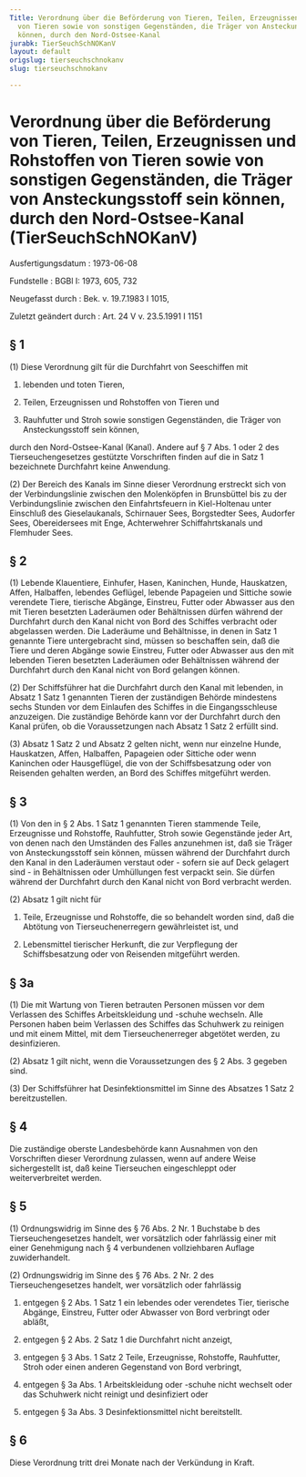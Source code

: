 ```yaml
---
Title: Verordnung über die Beförderung von Tieren, Teilen, Erzeugnissen und Rohstoffen
  von Tieren sowie von sonstigen Gegenständen, die Träger von Ansteckungsstoff sein
  können, durch den Nord-Ostsee-Kanal
jurabk: TierSeuchSchNOKanV
layout: default
origslug: tierseuchschnokanv
slug: tierseuchschnokanv

---
```


# Verordnung über die Beförderung von Tieren, Teilen, Erzeugnissen und Rohstoffen von Tieren sowie von sonstigen Gegenständen, die Träger von Ansteckungsstoff sein können, durch den Nord-Ostsee-Kanal (TierSeuchSchNOKanV)

Ausfertigungsdatum
:   1973-06-08

Fundstelle
:   BGBl I: 1973, 605, 732

Neugefasst durch
:   Bek. v. 19.7.1983 I 1015,

Zuletzt geändert durch
:   Art. 24 V v. 23.5.1991 I 1151

## § 1

(1) Diese Verordnung gilt für die Durchfahrt von Seeschiffen mit

1.  lebenden und toten Tieren,


2.  Teilen, Erzeugnissen und Rohstoffen von Tieren und


3.  Rauhfutter und Stroh sowie sonstigen Gegenständen, die Träger von
    Ansteckungsstoff sein können,



durch den Nord-Ostsee-Kanal (Kanal). Andere auf § 7 Abs. 1 oder 2 des
Tierseuchengesetzes gestützte Vorschriften finden auf die in Satz 1
bezeichnete Durchfahrt keine Anwendung.

(2) Der Bereich des Kanals im Sinne dieser Verordnung erstreckt sich
von der Verbindungslinie zwischen den Molenköpfen in Brunsbüttel bis
zu der Verbindungslinie zwischen den Einfahrtsfeuern in Kiel-Holtenau
unter Einschluß des Gieselaukanals, Schirnauer Sees, Borgstedter Sees,
Audorfer Sees, Obereidersees mit Enge, Achterwehrer Schiffahrtskanals
und Flemhuder Sees.

## § 2

(1) Lebende Klauentiere, Einhufer, Hasen, Kaninchen, Hunde,
Hauskatzen, Affen, Halbaffen, lebendes Geflügel, lebende Papageien und
Sittiche sowie verendete Tiere, tierische Abgänge, Einstreu, Futter
oder Abwasser aus den mit Tieren besetzten Laderäumen oder
Behältnissen dürfen während der Durchfahrt durch den Kanal nicht von
Bord des Schiffes verbracht oder abgelassen werden. Die Laderäume und
Behältnisse, in denen in Satz 1 genannte Tiere untergebracht sind,
müssen so beschaffen sein, daß die Tiere und deren Abgänge sowie
Einstreu, Futter oder Abwasser aus den mit lebenden Tieren besetzten
Laderäumen oder Behältnissen während der Durchfahrt durch den Kanal
nicht von Bord gelangen können.

(2) Der Schiffsführer hat die Durchfahrt durch den Kanal mit lebenden,
in Absatz 1 Satz 1 genannten Tieren der zuständigen Behörde mindestens
sechs Stunden vor dem Einlaufen des Schiffes in die Eingangsschleuse
anzuzeigen. Die zuständige Behörde kann vor der Durchfahrt durch den
Kanal prüfen, ob die Voraussetzungen nach Absatz 1 Satz 2 erfüllt
sind.

(3) Absatz 1 Satz 2 und Absatz 2 gelten nicht, wenn nur einzelne
Hunde, Hauskatzen, Affen, Halbaffen, Papageien oder Sittiche oder wenn
Kaninchen oder Hausgeflügel, die von der Schiffsbesatzung oder von
Reisenden gehalten werden, an Bord des Schiffes mitgeführt werden.

## § 3

(1) Von den in § 2 Abs. 1 Satz 1 genannten Tieren stammende Teile,
Erzeugnisse und Rohstoffe, Rauhfutter, Stroh sowie Gegenstände jeder
Art, von denen nach den Umständen des Falles anzunehmen ist, daß sie
Träger von Ansteckungsstoff sein können, müssen während der Durchfahrt
durch den Kanal in den Laderäumen verstaut oder - sofern sie auf Deck
gelagert sind - in Behältnissen oder Umhüllungen fest verpackt sein.
Sie dürfen während der Durchfahrt durch den Kanal nicht von Bord
verbracht werden.

(2) Absatz 1 gilt nicht für

1.  Teile, Erzeugnisse und Rohstoffe, die so behandelt worden sind, daß
    die Abtötung von Tierseuchenerregern gewährleistet ist, und


2.  Lebensmittel tierischer Herkunft, die zur Verpflegung der
    Schiffsbesatzung oder von Reisenden mitgeführt werden.

## § 3a

(1) Die mit Wartung von Tieren betrauten Personen müssen vor dem
Verlassen des Schiffes Arbeitskleidung und -schuhe wechseln. Alle
Personen haben beim Verlassen des Schiffes das Schuhwerk zu reinigen
und mit einem Mittel, mit dem Tierseuchenerreger abgetötet werden, zu
desinfizieren.

(2) Absatz 1 gilt nicht, wenn die Voraussetzungen des § 2 Abs. 3
gegeben sind.

(3) Der Schiffsführer hat Desinfektionsmittel im Sinne des Absatzes 1
Satz 2 bereitzustellen.

## § 4

Die zuständige oberste Landesbehörde kann Ausnahmen von den
Vorschriften dieser Verordnung zulassen, wenn auf andere Weise
sichergestellt ist, daß keine Tierseuchen eingeschleppt oder
weiterverbreitet werden.

## § 5

(1) Ordnungswidrig im Sinne des § 76 Abs. 2 Nr. 1 Buchstabe b des
Tierseuchengesetzes handelt, wer vorsätzlich oder fahrlässig einer mit
einer Genehmigung nach § 4 verbundenen vollziehbaren Auflage
zuwiderhandelt.

(2) Ordnungswidrig im Sinne des § 76 Abs. 2 Nr. 2 des
Tierseuchengesetzes handelt, wer vorsätzlich oder fahrlässig

1.  entgegen § 2 Abs. 1 Satz 1 ein lebendes oder verendetes Tier,
    tierische Abgänge, Einstreu, Futter oder Abwasser von Bord verbringt
    oder abläßt,


2.  entgegen § 2 Abs. 2 Satz 1 die Durchfahrt nicht anzeigt,


3.  entgegen § 3 Abs. 1 Satz 2 Teile, Erzeugnisse, Rohstoffe, Rauhfutter,
    Stroh oder einen anderen Gegenstand von Bord verbringt,


4.  entgegen § 3a Abs. 1 Arbeitskleidung oder -schuhe nicht wechselt oder
    das Schuhwerk nicht reinigt und desinfiziert oder


5.  entgegen § 3a Abs. 3 Desinfektionsmittel nicht bereitstellt.

## § 6

Diese Verordnung tritt drei Monate nach der Verkündung in Kraft.

